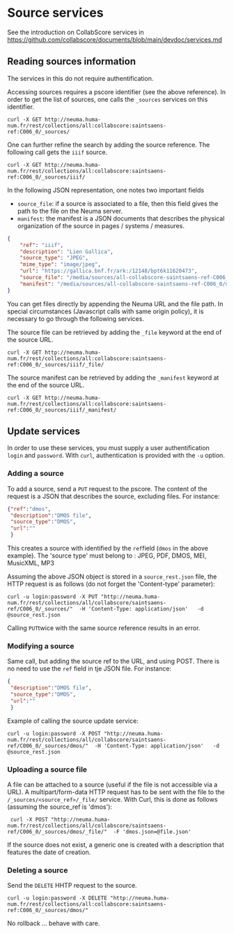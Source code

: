 # Source services

See the introduction on CollabScore services in https://github.com/collabscore/documents/blob/main/devdoc/services.md


## Reading sources information

The services in this do not require authentification.

Accessing sources requires a pscore identifier (see the above reference). In
order to get the list of sources, one  calls the ``_sources`` services
on this identifier.

```
curl -X GET http://neuma.huma-num.fr/rest/collections/all:collabscore:saintsaens-ref:C006_0/_sources/
```

One can further refine the search by adding the source reference. The following 
call gets the ```iiif```  source.

```
curl -X GET http://neuma.huma-num.fr/rest/collections/all:collabscore:saintsaens-ref:C006_0/_sources/iiif/
```

In the following JSON representation, one notes two important fields

 - ``source_file``: if a source is associated to a file, then this field
   gives the path to the file on the Neuma server.
 - ``manifest``: the
    manifest is a JSON documents that describes the physical organization of the source
    in pages / systems / measures.

```json
{
    "ref": "iiif",
    "description": "Lien Gallica",
    "source_type": "JPEG",
    "mime_type": "image/jpeg",
    "url": "https://gallica.bnf.fr/ark:/12148/bpt6k11620473",
    "source_file": "/media/sources/all-collabscore-saintsaens-ref-C006_0/dmos.json",
    "manifest": "/media/sources/all-collabscore-saintsaens-ref-C006_0/manifest.json"
}
```
You can get  files directly by appending the Neuma URL and the file path. In special
circumstances (Javascript calls with same origin policy), it is necessary to
go through the following services.

The source file can be retrieved by adding the ``_file`` keyword at the
end of the source URL.

```
curl -X GET http://neuma.huma-num.fr/rest/collections/all:collabscore:saintsaens-ref:C006_0/_sources/iiif/_file/
```

The source manifest can be retrieved by adding the ``_manifest`` keyword at the
end of the source URL.

```
curl -X GET http://neuma.huma-num.fr/rest/collections/all:collabscore:saintsaens-ref:C006_0/_sources/iiif/_manifest/
```

## Update services

In order to use these services, you must supply a user authentification ``login``
and ``password``. With ``curl``, authentication is provided with the ``-u``
option. 

### Adding a source

To add a source, send a ``PUT`` request to the pscore. The content of the request is a JSON that describes the source, excluding files. For instance:

```json
{"ref":"dmos",
 "description":"DMOS file",
 "source_type":"DMOS",
 "url":""
 }
```

This creates a source with identified by the ``ref``field (``dmos`` in the above example).
The 'source type' must belong to : JPEG, PDF, DMOS, MEI, MusicXML, MP3

Assuming the above JSON object is stored in a ``source_rest.json`` file, the HTTP request is as follows (do not forget the 'Content-type' parameter):

```
curl -u login:password -X PUT "http://neuma.huma-num.fr/rest/collections/all/collabscore/saintsaens-ref/C006_0/_sources/"  -H 'Content-Type: application/json'   -d @source_rest.json
```

Calling ``PUT``twice with the same source reference results in an error.

### Modifying a source

Same call, but adding the source ref to the URL, and using POST. There is no need to use the ``ref`` field in tje JSON file. For instance:

```json
{
 "description":"DMOS file",
 "source_type":"DMOS",
 "url":""
 }
```
Example of calling the source update service:

```
curl -u login:password -X POST "http://neuma.huma-num.fr/rest/collections/all/collabscore/saintsaens-ref/C006_0/_sources/dmos/"  -H 'Content-Type: application/json'   -d @source_rest.json
```
### Uploading a source file

A file can be attached to a source (useful if the file is not accessible via a URL). A multipart/form-data HTTP request has to be sent with the file to the ``/_sources/<source_ref>/_file/`` service. With Curl, this is done as follows (assuming the source_ref is 'dmos'):

```
 curl -X POST "http://neuma.huma-num.fr/rest/collections/all/collabscore/saintsaens-ref/C006_0/_sources/dmos/_file/"  -F 'dmos.json=@file.json'
```

If the source does not exist, a generic one is created with a description that features the date of creation.


### Deleting a source

Send the ``DELETE`` HHTP request to the source. 

```
curl -u login:password -X DELETE "http://neuma.huma-num.fr/rest/collections/all:collabscore:saintsaens-ref:C006_0/_sources/dmos/"
```
No rollback ... behave with care.







